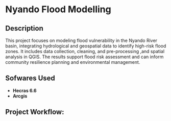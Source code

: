 <h1>Nyando Flood Modelling</h1>


<h2>Description</h2>
This project focuses on modeling flood vulnerability in the Nyando River basin, integrating hydrological and geospatial data to identify high-risk flood zones. It includes data collection, cleaning, and pre-processing ,and spatial analysis in QGIS. The results support flood risk assessment and can inform community resilience planning and environmental management.
<br />


<h2>Sofwares Used</h2>

- <b>Hecras 6.6</b> 
- <b>Arcgis</b>


<h2>Project Workflow:</h2>




